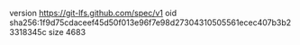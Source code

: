 version https://git-lfs.github.com/spec/v1
oid sha256:1f9d75cdaceef45d50f013e96f7e98d27304310505561ecec407b3b23318345c
size 4683
